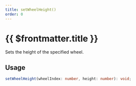 ```yaml
---
title: setWheelHeight()
order: 0
---
```


# {{ $frontmatter.title }}

Sets the height of the specified wheel.

## Usage

```ts
setWheelHeight(wheelIndex: number, height: number): void;
```
